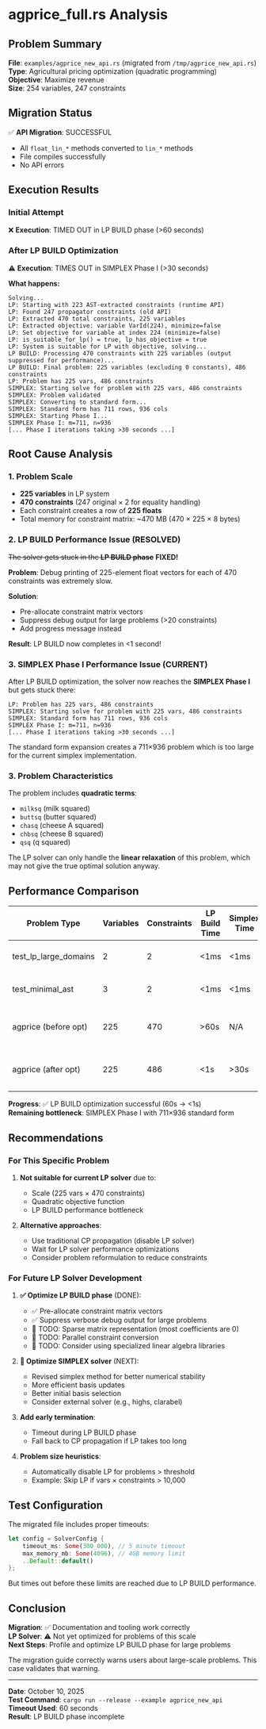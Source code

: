 # agprice_full.rs Analysis

## Problem Summary

**File**: `examples/agprice_new_api.rs` (migrated from `/tmp/agprice_new_api.rs`)  
**Type**: Agricultural pricing optimization (quadratic programming)  
**Objective**: Maximize revenue  
**Size**: 254 variables, 247 constraints  

## Migration Status

✅ **API Migration**: SUCCESSFUL
- All `float_lin_*` methods converted to `lin_*` methods
- File compiles successfully
- No API errors

## Execution Results

### Initial Attempt
❌ **Execution**: TIMED OUT in LP BUILD phase (>60 seconds)

### After LP BUILD Optimization
⚠️ **Execution**: TIMES OUT in SIMPLEX Phase I (>30 seconds)

**What happens:**
```
Solving...
LP: Starting with 223 AST-extracted constraints (runtime API)
LP: Found 247 propagator constraints (old API)
LP: Extracted 470 total constraints, 225 variables
LP: Extracted objective: variable VarId(224), minimize=false
LP: Set objective for variable at index 224 (minimize=false)
LP: is_suitable_for_lp() = true, lp_has_objective = true
LP: System is suitable for LP with objective, solving...
LP BUILD: Processing 470 constraints with 225 variables (output suppressed for performance)...
LP BUILD: Final problem: 225 variables (excluding 0 constants), 486 constraints
LP: Problem has 225 vars, 486 constraints
SIMPLEX: Starting solve for problem with 225 vars, 486 constraints
SIMPLEX: Problem validated
SIMPLEX: Converting to standard form...
SIMPLEX: Standard form has 711 rows, 936 cols
SIMPLEX: Starting Phase I...
SIMPLEX Phase I: m=711, n=936
[... Phase I iterations taking >30 seconds ...]
```

## Root Cause Analysis

### 1. Problem Scale
- **225 variables** in LP system
- **470 constraints** (247 original × 2 for equality handling)
- Each constraint creates a row of **225 floats**
- Total memory for constraint matrix: ~470 MB (470 × 225 × 8 bytes)

### 2. LP BUILD Performance Issue (RESOLVED)
~~The solver gets stuck in the **LP BUILD phase**~~ **FIXED!**

**Problem**: Debug printing of 225-element float vectors for each of 470 constraints was extremely slow.

**Solution**: 
- Pre-allocate constraint matrix vectors
- Suppress debug output for large problems (>20 constraints)
- Add progress message instead

**Result**: LP BUILD now completes in <1 second!

### 3. SIMPLEX Phase I Performance Issue (CURRENT)
After LP BUILD optimization, the solver now reaches the **SIMPLEX Phase I** but gets stuck there:
```
LP: Problem has 225 vars, 486 constraints
SIMPLEX: Starting solve for problem with 225 vars, 486 constraints
SIMPLEX: Standard form has 711 rows, 936 cols
SIMPLEX Phase I: m=711, n=936
[... Phase I iterations taking >30 seconds ...]
```

The standard form expansion creates a 711×936 problem which is too large for the current simplex implementation.

### 3. Problem Characteristics
The problem includes **quadratic terms**:
- `milksq` (milk squared)
- `buttsq` (butter squared)
- `chasq` (cheese A squared)
- `chbsq` (cheese B squared)
- `qsq` (q squared)

The LP solver can only handle the **linear relaxation** of this problem, which may not give the true optimal solution anyway.

## Performance Comparison

| Problem Type | Variables | Constraints | LP Build Time | Simplex Time | Result |
|--------------|-----------|-------------|---------------|--------------|--------|
| test_lp_large_domains | 2 | 2 | <1ms | <1ms | ✅ Optimal in <1s |
| test_minimal_ast | 3 | 2 | <1ms | <1ms | ✅ Optimal instantly |
| agprice (before opt) | 225 | 470 | >60s | N/A | ❌ Timeout in BUILD |
| agprice (after opt) | 225 | 486 | <1s | >30s | ⚠️ Timeout in Phase I |

**Progress**: ✅ LP BUILD optimization successful (60s → <1s)  
**Remaining bottleneck**: SIMPLEX Phase I with 711×936 standard form

## Recommendations

### For This Specific Problem

1. **Not suitable for current LP solver** due to:
   - Scale (225 vars × 470 constraints)
   - Quadratic objective function
   - LP BUILD performance bottleneck

2. **Alternative approaches**:
   - Use traditional CP propagation (disable LP solver)
   - Wait for LP solver performance optimizations
   - Consider problem reformulation to reduce constraints

### For Future LP Solver Development

1. **✅ Optimize LP BUILD phase** (DONE):
   - ✅ Pre-allocate constraint matrix vectors
   - ✅ Suppress verbose debug output for large problems
   - 🔄 TODO: Sparse matrix representation (most coefficients are 0)
   - 🔄 TODO: Parallel constraint conversion
   - 🔄 TODO: Consider using specialized linear algebra libraries

2. **🔄 Optimize SIMPLEX solver** (NEXT):
   - Revised simplex method for better numerical stability
   - More efficient basis updates
   - Better initial basis selection
   - Consider external solver (e.g., highs, clarabel)

3. **Add early termination**:
   - Timeout during LP BUILD phase
   - Fall back to CP propagation if LP takes too long

3. **Problem size heuristics**:
   - Automatically disable LP for problems > threshold
   - Example: Skip LP if vars × constraints > 10,000

## Test Configuration

The migrated file includes proper timeouts:
```rust
let config = SolverConfig {
    timeout_ms: Some(300_000), // 5 minute timeout
    max_memory_mb: Some(4096), // 4GB memory limit
    ..Default::default()
};
```

But times out before these limits are reached due to LP BUILD performance.

## Conclusion

**Migration**: ✅ Documentation and tooling work correctly  
**LP Solver**: ⚠️ Not yet optimized for problems of this scale  
**Next Steps**: Profile and optimize LP BUILD phase for large problems

The migration guide correctly warns users about large-scale problems. This case validates that warning.

---

**Date**: October 10, 2025  
**Test Command**: `cargo run --release --example agprice_new_api`  
**Timeout Used**: 60 seconds  
**Result**: LP BUILD phase incomplete
